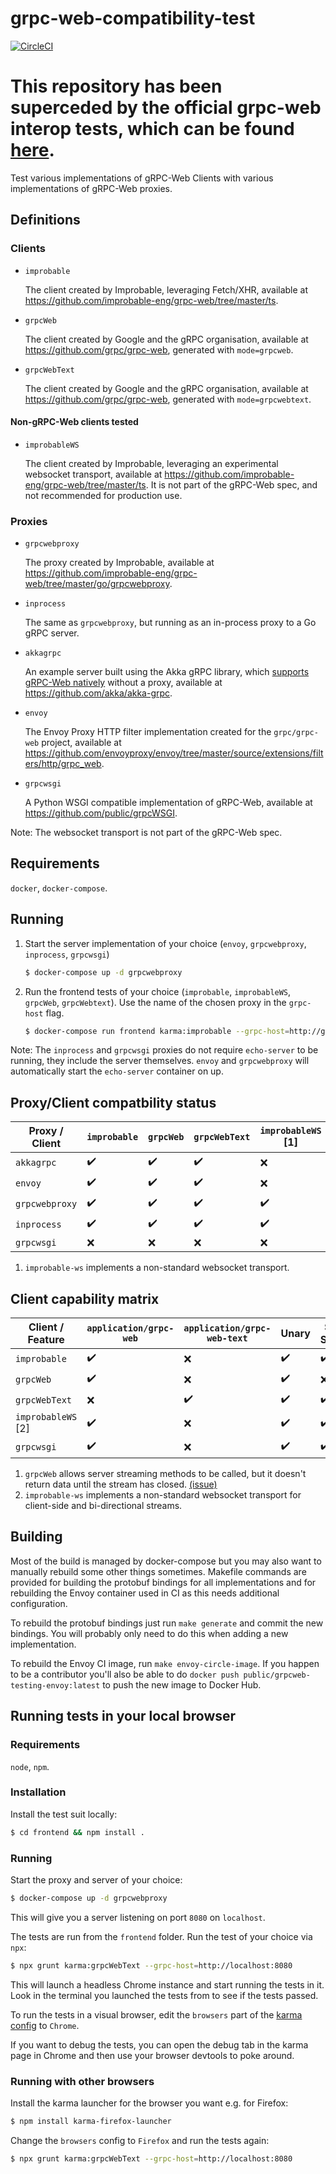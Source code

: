 # grpc-web-compatibility-test
[![CircleCI](https://img.shields.io/circleci/project/github/johanbrandhorst/grpc-web-compatibility-test/master.svg?style=flat-square)](https://circleci.com/gh/johanbrandhorst/grpc-web-compatibility-test)

# This repository has been superceded by the official grpc-web interop tests, which can be found [here](https://github.com/grpc/grpc-web/blob/master/interop-test-descriptions.md).

Test various implementations of gRPC-Web Clients with various implementations of gRPC-Web proxies.

## Definitions

### Clients

- `improbable`

  The client created by Improbable, leveraging Fetch/XHR,
  available at https://github.com/improbable-eng/grpc-web/tree/master/ts.

- `grpcWeb`

  The client created by Google and the gRPC organisation,
  available at https://github.com/grpc/grpc-web, generated with `mode=grpcweb`.

- `grpcWebText`

  The client created by Google and the gRPC organisation,
  available at https://github.com/grpc/grpc-web, generated with `mode=grpcwebtext`.

#### Non-gRPC-Web clients tested

- `improbableWS`

  The client created by Improbable, leveraging an experimental websocket transport,
  available at https://github.com/improbable-eng/grpc-web/tree/master/ts.
  It is not part of the gRPC-Web spec, and not recommended for production use.

### Proxies

- `grpcwebproxy`

  The proxy created by Improbable,
  available at https://github.com/improbable-eng/grpc-web/tree/master/go/grpcwebproxy.

- `inprocess`

  The same as `grpcwebproxy`, but running as an in-process proxy to a Go gRPC
  server.

- `akkagrpc`

  An example server built using the Akka gRPC library, which
  [supports gRPC-Web natively](https://doc.akka.io/docs/akka-grpc/current/server/grpc-web.html)
  without a proxy, available at https://github.com/akka/akka-grpc.

- `envoy`

  The Envoy Proxy HTTP filter implementation created for the `grpc/grpc-web` project,
  available at https://github.com/envoyproxy/envoy/tree/master/source/extensions/filters/http/grpc_web.

- `grpcwsgi`

  A Python WSGI compatible implementation of gRPC-Web, available at
  https://github.com/public/grpcWSGI.

Note: The websocket transport is not part of the gRPC-Web spec.

## Requirements

`docker`, `docker-compose`.

## Running

1. Start the server implementation of your choice (`envoy`, `grpcwebproxy`, `inprocess`, `grpcwsgi`)
   ```bash
   $ docker-compose up -d grpcwebproxy
   ```
2. Run the frontend tests of your choice (`improbable`, `improbableWS`, `grpcWeb`, `grpcWebtext`).
    Use the name of the chosen proxy in the `grpc-host` flag.
   ```bash
   $ docker-compose run frontend karma:improbable --grpc-host=http://grpcwebproxy:8080
   ```

Note: The `inprocess` and `grpcwsgi` proxies do not require `echo-server` to be running,
they include the server themselves. `envoy` and `grpcwebproxy` will automatically start
the `echo-server` container on up.

## Proxy/Client compatbility status

| Proxy / Client | `improbable` | `grpcWeb` | `grpcWebText` | `improbableWS` [1] |
| -------------- | ------------ | --------- | ------------- | ------------------- |
| `akkagrpc`     | ✔️           | ✔️️       | ✔️            | ❌                   |
| `envoy`        | ✔️           | ✔️️       | ✔️            | ❌                   |
| `grpcwebproxy` | ✔️️          | ✔️        | ✔️            | ✔️️                 |
| `inprocess`    | ✔️️          | ✔️        | ✔️            | ✔️️                 |
| `grpcwsgi`     | ❌            | ❌         | ❌             | ❌                   |

1. `improbable-ws` implements a non-standard websocket transport.

## Client capability matrix

| Client / Feature    | `application/grpc-web` | `application/grpc-web-text` | Unary | Server Streams | Client+Bidi streaming |
| ------------------- | ---------------------- | --------------------------- | ----- | -------------- | --------------------- |
| `improbable`        | ✔️ ️                   | ❌                           | ✔️    | ✔️             | ❌                     |
| `grpcWeb`           | ✔️ ️                   | ❌                           | ✔️    | ❌ [1]          | ❌                     |
| `grpcWebText`       | ❌ ️                    | ✔️️                         | ✔️    | ✔️             | ❌                     |
| `improbableWS` [2] | ✔️ ️                   | ❌                           | ✔️    | ✔️             | ✔️️                   |
| `grpcwsgi`          | ✔️ ️                   | ❌                           | ✔️    | ✔️             | ❌                     |

1. `grpcWeb` allows server streaming methods to be called, but it doesn't return data until the stream has closed.
   [(issue)](https://github.com/grpc/grpc-web/issues/344)
2. `improbable-ws` implements a non-standard websocket transport for client-side and bi-directional streams.

## Building

Most of the build is managed by docker-compose but you may also want to manually rebuild some
other things sometimes. Makefile commands are provided for building the protobuf bindings for
all implementations and for rebuilding the Envoy container used in CI as this needs additional
configuration.

To rebuild the protobuf bindings just run `make generate` and commit the new bindings. You
will probably only need to do this when adding a new implementation.

To rebuild the Envoy CI image, run `make envoy-circle-image`. If you happen to be a contributor
you'll also be able to do `docker push public/grpcweb-testing-envoy:latest` to push the new image
to Docker Hub.

## Running tests in your local browser

### Requirements

`node`, `npm`.

### Installation

Install the test suit locally:

```bash
$ cd frontend && npm install .
```

### Running

Start the proxy and server of your choice:

```bash
$ docker-compose up -d grpcwebproxy
```

This will give you a server listening on port `8080` on `localhost`.

The tests are run from the `frontend` folder. Run the test of your choice via `npx`:

```bash
$ npx grunt karma:grpcWebText --grpc-host=http://localhost:8080
```

This will launch a headless Chrome instance and start running the tests in it.
Look in the terminal you launched the tests from to see if the tests passed.

To run the tests in a visual browser, edit the `browsers` part of the
[karma config](./frontend/karma.conf.js) to `Chrome`.

If you want to debug the tests, you can open the debug tab in the karma page in
Chrome and then use your browser devtools to poke around.

### Running with other browsers

Install the karma launcher for the browser you want e.g. for Firefox:

```bash
$ npm install karma-firefox-launcher
```

Change the `browsers` config to `Firefox` and run the tests again:

```bash
$ npx grunt karma:grpcWebText --grpc-host=http://localhost:8080
```
